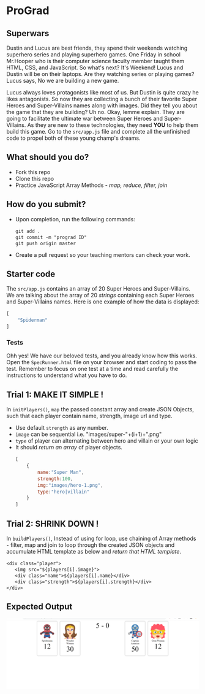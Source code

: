 # ProGrad

## Superwars

Dustin and Lucus are best friends, they spend their weekends watching superhero series and playing superhero games. One Friday in school Mr.Hooper who is their computer science faculty member taught them HTML, CSS, and JavaScript. So what's next? It's Weekend! Lucus and Dustin will be on their laptops. Are they watching series or playing games? Lucus says, No we are building a new game.

Lucus always loves protagonists like most of us. But Dustin is quite crazy he likes antagonists. So now they are collecting a bunch of their favorite Super Heroes and Super-Villains names along with images. Did they tell you about the game that they are building? Uh no. Okay, lemme explain. They are going to facilitate the ultimate war between Super Heroes and Super-Villains. As they are new to these technologies, they need **YOU** to help them build this game. Go to the `src/app.js` file and complete all the unfinished code to propel both of these young champ's dreams.

## What should you do?

- Fork this repo
- Clone this repo
- Practice JavaScript Array Methods - _map, reduce, filter, join_

## How do you submit?

- Upon completion, run the following commands:

  ```
  git add .
  git commit -m "prograd ID"
  git push origin master
  ```

- Create a pull request so your teaching mentors can check your work.

## Starter code

The `src/app.js` contains an array of 20 Super Heroes and Super-Villains. We are talking about the array of 20 _strings_ containing each Super Heroes and Super-Villains names. Here is one example of how the data is displayed:

```javascript
[
    "Spiderman"
]
```

### Tests

Ohh yes! We have our beloved tests, and you already know how this works. Open the `SpecRunner.html` file on your browser and start coding to pass the test. Remember to focus on one test at a time and read carefully the instructions to understand what you have to do.

## Trial 1: MAKE IT SIMPLE !

In `initPlayers()`, `map` the passed constant array and  create JSON Objects, such that each player contain name, strength, image url and type.  
* Use default `strength` as any number.  
* `image` can be sequential i.e. "images/super-"+(i+1)+".png"  
* `type` of player can alternating between hero and villain or your own logic
* It should _return an array_ of player objects.
    ```javascript
    [
        {
            name:"Super Man",
            strength:100,
            img:"images/hero-1.png",
            type:"hero|villain"
        }
    ]
    ```

## Trial 2: SHRINK DOWN !

In `buildPlayers()`, Instead of using for loop, use chaining of Array methods - filter, map and join to loop through the created JSON objects and accumulate HTML 
template as below and _return that HTML template_.
 ```JS
<div class="player">
    <img src="${players[i].image}">
    <div class="name">${players[i].name}</div>
    <div class="strength">${players[i].strength}</div>
</div>
```

## Expected Output

![Superwars](doc/superwar-css.png)
